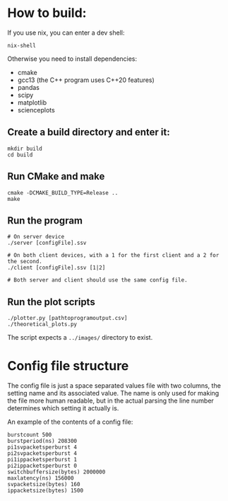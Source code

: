 # How to build:

If you use nix, you can enter a dev shell:
```
nix-shell
```

Otherwise you need to install dependencies:
- cmake
- gcc13 (the C++ program uses C++20 features)
- pandas
- scipy
- matplotlib
- scienceplots

## Create a build directory and enter it:

```
mkdir build
cd build
```

## Run CMake and make

```
cmake -DCMAKE_BUILD_TYPE=Release ..
make
```

## Run the program

```
# On server device
./server [configFile].ssv

# On both client devices, with a 1 for the first client and a 2 for the second.
./client [configFile].ssv [1|2]

# Both server and client should use the same config file.
```

## Run the plot scripts

```
./plotter.py [pathtoprogramoutput.csv]
./theoretical_plots.py
```

The script expects a `../images/` directory to exist.

# Config file structure

The config file is just a space separated values file with two columns, the setting name and its associated value.
The name is only used for making the file more human readable, but in the actual parsing the line number determines which setting it actually is.

An example of the contents of a config file:

```
burstcount 500
burstperiod(ns) 208300
pi1svpacketsperburst 4
pi2svpacketsperburst 4
pi1ippacketsperburst 1
pi2ippacketsperburst 0
switchbuffersize(bytes) 2000000
maxlatency(ns) 156000
svpacketsize(bytes) 160
ippacketsize(bytes) 1500
```
